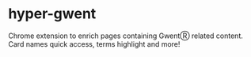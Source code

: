 # hyper-gwent

Chrome extension to enrich pages containing GwentⓇ related content. Card names quick access, terms highlight and more!
